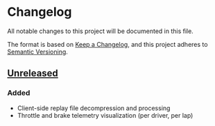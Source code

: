 # Changelog

All notable changes to this project will be documented in this file.

The format is based on [Keep a Changelog](https://keepachangelog.com/en/1.1.0/),
and this project adheres to [Semantic Versioning](https://semver.org/spec/v2.0.0.html).

## [Unreleased]

### Added

- Client-side replay file decompression and processing
- Throttle and brake telemetry visualization (per driver, per lap)

[Unreleased]: https://github.com/bornabesic/rf2replay/compare/5c6f97791827b8c2ec533c9dd288b589f3cc51b6...HEAD
